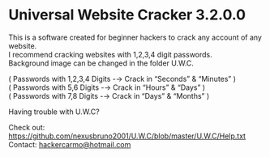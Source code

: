 # Universal Website Cracker 3.2.0.0    

This is a software created for beginner hackers to crack any account of any website.    
I recommend cracking websites with 1,2,3,4 digit passwords.    
Background image can be changed in the folder U.W.C.    

( Passwords with 1,2,3,4 Digits -→ Crack in “Seconds” & “Minutes” )    
( Passwords with 5,6 Digits -→ Crack in “Hours” & “Days” )    
( Passwords with 7,8 Digits -→ Crack in “Days” & “Months” )    

Having trouble with U.W.C?    

Check out: https://github.com/nexusbruno2001/U.W.C/blob/master/U.W.C/Help.txt    
Contact: hackercarmo@hotmail.com    